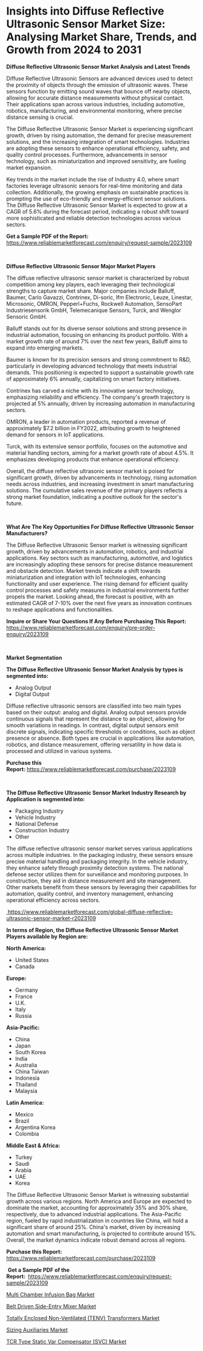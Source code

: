 <p><h1>Insights into Diffuse Reflective Ultrasonic Sensor Market Size: Analysing Market Share, Trends, and Growth from 2024 to 2031</h1></p><p><strong>Diffuse Reflective Ultrasonic Sensor Market Analysis and Latest Trends</strong></p>
<p><p>Diffuse Reflective Ultrasonic Sensors are advanced devices used to detect the proximity of objects through the emission of ultrasonic waves. These sensors function by emitting sound waves that bounce off nearby objects, allowing for accurate distance measurements without physical contact. Their applications span across various industries, including automotive, robotics, manufacturing, and environmental monitoring, where precise distance sensing is crucial.</p><p>The Diffuse Reflective Ultrasonic Sensor Market is experiencing significant growth, driven by rising automation, the demand for precise measurement solutions, and the increasing integration of smart technologies. Industries are adopting these sensors to enhance operational efficiency, safety, and quality control processes. Furthermore, advancements in sensor technology, such as miniaturization and improved sensitivity, are fueling market expansion.</p><p>Key trends in the market include the rise of Industry 4.0, where smart factories leverage ultrasonic sensors for real-time monitoring and data collection. Additionally, the growing emphasis on sustainable practices is prompting the use of eco-friendly and energy-efficient sensor solutions. The Diffuse Reflective Ultrasonic Sensor Market is expected to grow at a CAGR of 5.6% during the forecast period, indicating a robust shift toward more sophisticated and reliable detection technologies across various sectors.</p></p>
<p><strong>Get a Sample PDF of the Report:&nbsp;</strong> <a href="https://www.reliablemarketforecast.com/enquiry/request-sample/2023109?utm_campaign=1108&utm_medium=2&utm_source=Github&utm_content=ia&utm_term=28102024&utm_id=diffuse-reflective-ultrasonic-sensor">https://www.reliablemarketforecast.com/enquiry/request-sample/2023109</a></p>
<p>&nbsp;</p>
<p><strong>Diffuse Reflective Ultrasonic Sensor Major Market Players</strong></p>
<p><p>The diffuse reflective ultrasonic sensor market is characterized by robust competition among key players, each leveraging their technological strengths to capture market share. Major companies include Balluff, Baumer, Carlo Gavazzi, Contrinex, Di-soric, Ifm Electronic, Leuze, Linestar, Microsonic, OMRON, Pepperl+Fuchs, Rockwell Automation, SensoPart Industriesensorik GmbH, Telemecanique Sensors, Turck, and Wenglor Sensoric GmbH.</p><p>Balluff stands out for its diverse sensor solutions and strong presence in industrial automation, focusing on enhancing its product portfolio. With a market growth rate of around 7% over the next few years, Balluff aims to expand into emerging markets.</p><p>Baumer is known for its precision sensors and strong commitment to R&D, particularly in developing advanced technology that meets industrial demands. This positioning is expected to support a sustainable growth rate of approximately 6% annually, capitalizing on smart factory initiatives.</p><p>Contrinex has carved a niche with its innovative sensor technology, emphasizing reliability and efficiency. The company's growth trajectory is projected at 5% annually, driven by increasing automation in manufacturing sectors.</p><p>OMRON, a leader in automation products, reported a revenue of approximately $7.2 billion in FY2022, attributing growth to heightened demand for sensors in IoT applications.</p><p>Turck, with its extensive sensor portfolio, focuses on the automotive and material handling sectors, aiming for a market growth rate of about 4.5%. It emphasizes developing products that enhance operational efficiency.</p><p>Overall, the diffuse reflective ultrasonic sensor market is poised for significant growth, driven by advancements in technology, rising automation needs across industries, and increasing investment in smart manufacturing solutions. The cumulative sales revenue of the primary players reflects a strong market foundation, indicating a positive outlook for the sector's future.</p></p>
<p>&nbsp;</p>
<p><strong>What Are The Key Opportunities For Diffuse Reflective Ultrasonic Sensor Manufacturers?</strong></p>
<p><p>The Diffuse Reflective Ultrasonic Sensor market is witnessing significant growth, driven by advancements in automation, robotics, and industrial applications. Key sectors such as manufacturing, automotive, and logistics are increasingly adopting these sensors for precise distance measurement and obstacle detection. Market trends indicate a shift towards miniaturization and integration with IoT technologies, enhancing functionality and user experience. The rising demand for efficient quality control processes and safety measures in industrial environments further propels the market. Looking ahead, the forecast is positive, with an estimated CAGR of 7-10% over the next five years as innovation continues to reshape applications and functionalities.</p></p>
<p><strong>Inquire or Share Your Questions If Any Before Purchasing This Report:</strong> <a href="https://www.reliablemarketforecast.com/enquiry/pre-order-enquiry/2023109?utm_campaign=1108&utm_medium=2&utm_source=Github&utm_content=ia&utm_term=28102024&utm_id=diffuse-reflective-ultrasonic-sensor">https://www.reliablemarketforecast.com/enquiry/pre-order-enquiry/2023109</a></p>
<p>&nbsp;</p>
<p><strong>Market Segmentation</strong></p>
<p><strong>The Diffuse Reflective Ultrasonic Sensor Market Analysis by types is segmented into:</strong></p>
<p><ul><li>Analog Output</li><li>Digital Output</li></ul></p>
<p><p>Diffuse reflective ultrasonic sensors are classified into two main types based on their output: analog and digital. Analog output sensors provide continuous signals that represent the distance to an object, allowing for smooth variations in readings. In contrast, digital output sensors emit discrete signals, indicating specific thresholds or conditions, such as object presence or absence. Both types are crucial in applications like automation, robotics, and distance measurement, offering versatility in how data is processed and utilized in various systems.</p></p>
<p><strong>Purchase this Report:&nbsp;</strong><a href="https://www.reliablemarketforecast.com/purchase/2023109?utm_campaign=1108&utm_medium=2&utm_source=Github&utm_content=ia&utm_term=28102024&utm_id=diffuse-reflective-ultrasonic-sensor">https://www.reliablemarketforecast.com/purchase/2023109</a></p>
<p>&nbsp;</p>
<p><strong>The Diffuse Reflective Ultrasonic Sensor Market Industry Research by Application is segmented into:</strong></p>
<p><ul><li>Packaging Industry</li><li>Vehicle Industry</li><li>National Defense</li><li>Construction Industry</li><li>Other</li></ul></p>
<p><p>The diffuse reflective ultrasonic sensor market serves various applications across multiple industries. In the packaging industry, these sensors ensure precise material handling and packaging integrity. In the vehicle industry, they enhance safety through proximity detection systems. The national defense sector utilizes them for surveillance and monitoring purposes. In construction, they aid in distance measurement and site management. Other markets benefit from these sensors by leveraging their capabilities for automation, quality control, and inventory management, enhancing operational efficiency across sectors.</p></p>
<p><a href="https://www.reliablemarketforecast.com/global-diffuse-reflective-ultrasonic-sensor-market-r2023109?utm_campaign=1108&utm_medium=2&utm_source=Github&utm_content=ia&utm_term=28102024&utm_id=diffuse-reflective-ultrasonic-sensor">&nbsp;https://www.reliablemarketforecast.com/global-diffuse-reflective-ultrasonic-sensor-market-r2023109</a></p>
<p><strong>In terms of Region, the Diffuse Reflective Ultrasonic Sensor Market Players available by Region are:</strong></p>
<p>
    <p> <strong> North America: </strong>
        <ul>
            <li>United States</li>
            <li>Canada</li>
        </ul>
        </p> 
    <p> <strong> Europe: </strong>
        <ul>
            <li>Germany</li>
            <li>France</li>
            <li>U.K.</li>
            <li>Italy</li>
            <li>Russia</li>
        </ul>
        </p> 
    <p> <strong> Asia-Pacific: </strong>
        <ul>
            <li>China</li>
            <li>Japan</li>
            <li>South Korea</li>
            <li>India</li>
            <li>Australia</li>
            <li>China Taiwan</li>
            <li>Indonesia</li>
            <li>Thailand</li>
            <li>Malaysia</li>
        </ul>
        </p> 
    <p> <strong> Latin America: </strong>
        <ul>
            <li>Mexico</li>
            <li>Brazil</li>
            <li>Argentina Korea</li>
            <li>Colombia</li>
        </ul>
        </p> 
    <p> <strong> Middle East & Africa: </strong>
        <ul>
            <li>Turkey</li>
            <li>Saudi</li>
            <li>Arabia</li>
            <li>UAE</li>
            <li>Korea</li>
        </ul>
    </p>
    </p>
<p><p>The Diffuse Reflective Ultrasonic Sensor Market is witnessing substantial growth across various regions. North America and Europe are expected to dominate the market, accounting for approximately 35% and 30% share, respectively, due to advanced industrial applications. The Asia-Pacific region, fueled by rapid industrialization in countries like China, will hold a significant share of around 25%. China's market, driven by increasing automation and smart manufacturing, is projected to contribute around 15%. Overall, the market dynamics indicate robust demand across all regions.</p></p>
<p><strong>Purchase this Report: </strong><a href="https://www.reliablemarketforecast.com/purchase/2023109?utm_campaign=1108&utm_medium=2&utm_source=Github&utm_content=ia&utm_term=28102024&utm_id=diffuse-reflective-ultrasonic-sensor">https://www.reliablemarketforecast.com/purchase/2023109</a></p>
<p>&nbsp;<strong>Get a Sample PDF of the Report:&nbsp;&nbsp;</strong><a href="https://www.reliablemarketforecast.com/enquiry/request-sample/2023109?utm_campaign=1108&utm_medium=2&utm_source=Github&utm_content=ia&utm_term=28102024&utm_id=diffuse-reflective-ultrasonic-sensor">https://www.reliablemarketforecast.com/enquiry/request-sample/2023109</a></p>
<p><strong></strong></p>
<p><p><a href="https://github.com/nekolalrclippo/Market-Research-Report-List-1/blob/main/multi-chamber-infusion-bag-market.md?utm_campaign=1108&utm_medium=2&utm_source=Github&utm_content=ia&utm_term=28102024&utm_id=diffuse-reflective-ultrasonic-sensor">Multi Chamber Infusion Bag Market</a></p><p><a href="https://www.linkedin.com/pulse/belt-driven-side-entry-mixer-market-overview-global-trends-ww6nf?utm_campaign=1108&utm_medium=2&utm_source=Github&utm_content=ia&utm_term=28102024&utm_id=diffuse-reflective-ultrasonic-sensor">Belt Driven Side-Entry Mixer Market</a></p><p><a href="https://issuu.com/reportprime-2/docs/totally-enclosed-non-ventilated-ten_d68b1b87f72dee?utm_campaign=1108&utm_medium=2&utm_source=Github&utm_content=ia&utm_term=28102024&utm_id=diffuse-reflective-ultrasonic-sensor">Totally Enclosed Non-Ventilated (TENV) Transformers Market</a></p><p><a href="https://www.linkedin.com/pulse/opportunities-challenges-sizing-auxiliaries-market-strategic-wy7wf?utm_campaign=1108&utm_medium=2&utm_source=Github&utm_content=ia&utm_term=28102024&utm_id=diffuse-reflective-ultrasonic-sensor">Sizing Auxiliaries Market</a></p><p><a href="https://issuu.com/reportprime-2/docs/tcr-type-static-var-compensator-svc_c6e95b1055bafd?utm_campaign=1108&utm_medium=2&utm_source=Github&utm_content=ia&utm_term=28102024&utm_id=diffuse-reflective-ultrasonic-sensor">TCR Type Static Var Compensator (SVC) Market</a></p></p>